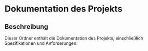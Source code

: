 # Dokumentation des Projekts

## Beschreibung

Dieser Ordner enthält die Dokumentation des Projekts, einschließlich Spezifikationen und Anforderungen.
